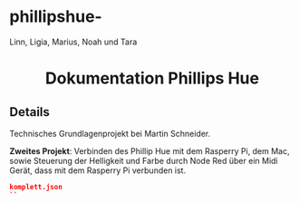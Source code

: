 # phillipshue-
Linn, Ligia, Marius, Noah und Tara 

<h1 align="center">Dokumentation Phillips Hue</h1>

## Details

Technisches Grundlagenprojekt bei Martin Schneider. 

**Zweites Projekt**: Verbinden des Phillip Hue mit dem Rasperry Pi, dem Mac,  
sowie Steuerung der Helligkeit und Farbe durch Node Red über ein Midi Gerät, dass 
mit dem Rasperry Pi verbunden ist.

```json 
komplett.json
``
